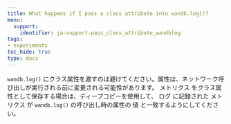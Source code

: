 ```yaml
---
title: What happens if I pass a class attribute into wandb.log()?
menu:
  support:
    identifier: ja-support-pass_class_attribute_wandblog
tags:
- experiments
toc_hide: true
type: docs
---
```


`wandb.log()` にクラス属性を渡すのは避けてください。属性は、ネットワーク呼び出しが実行される前に変更される可能性があります。 メトリクス をクラス属性として保存する場合は、ディープコピーを使用して、 ログ に記録された メトリクス が `wandb.log()` の呼び出し時の属性の 値 と一致するようにしてください。
